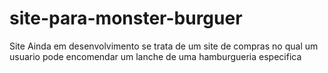 # site-para-monster-burguer
Site Ainda em desenvolvimento
se trata de um site de compras no qual um usuario pode encomendar um lanche de uma hamburgueria especifica
